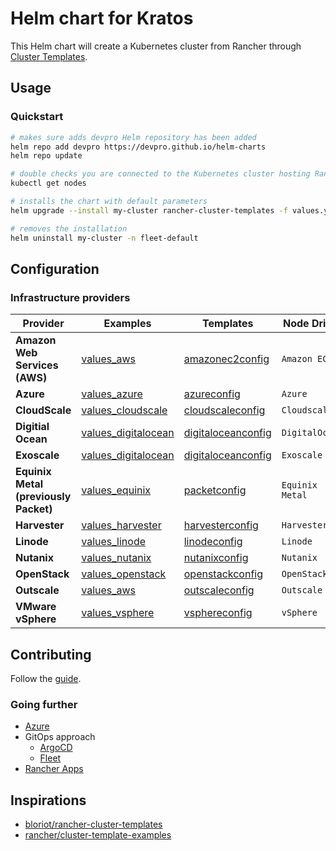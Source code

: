 # Helm chart for Kratos

This Helm chart will create a Kubernetes cluster from Rancher through [Cluster Templates](https://ranchermanager.docs.rancher.com/how-to-guides/new-user-guides/manage-clusters/manage-cluster-templates).

## Usage

### Quickstart

```bash
# makes sure adds devpro Helm repository has been added
helm repo add devpro https://devpro.github.io/helm-charts
helm repo update

# double checks you are connected to the Kubernetes cluster hosting Rancher
kubectl get nodes

# installs the chart with default parameters
helm upgrade --install my-cluster rancher-cluster-templates -f values.yaml --namespace fleet-default

# removes the installation
helm uninstall my-cluster -n fleet-default
```

## Configuration

### Infrastructure providers

Provider                              | Examples                                                 | Templates                                               | Node Driver
--------------------------------------|----------------------------------------------------------|---------------------------------------------------------|----------------
**Amazon Web Services (AWS)**         | [values_aws](examples/values_aws.yaml)                   | [amazonec2config](templates/amazonec2config.yaml)       | `Amazon EC2`
**Azure**                             | [values_azure](examples/values_azure.yaml)               | [azureconfig](templates/azureconfig.yaml)               | `Azure`
**CloudScale**                        | [values_cloudscale](examples/values_cloudscale.yaml)     | [cloudscaleconfig](templates/cloudscaleconfig.yaml)     | `Cloudscale`
**Digitial Ocean**                    | [values_digitalocean](examples/values_digitalocean.yaml) | [digitaloceanconfig](templates/digitaloceanconfig.yaml) | `DigitalOcean`
**Exoscale**                          | [values_digitalocean](examples/values_digitalocean.yaml) | [digitaloceanconfig](templates/digitaloceanconfig.yaml) | `Exoscale`
**Equinix Metal (previously Packet)** | [values_equinix](examples/values_equinix.yaml)           | [packetconfig](templates/packetconfig.yaml)             | `Equinix Metal`
**Harvester**                         | [values_harvester](examples/values_harvester.yaml)       | [harvesterconfig](templates/harvesterconfig.yaml)       | `Harvester`
**Linode**                            | [values_linode](examples/values_linode.yaml)             | [linodeconfig](templates/linodeconfig.yaml)             | `Linode`
**Nutanix**                           | [values_nutanix](examples/values_nutanix.yaml)           | [nutanixconfig](templates/nutanixconfig.yaml)           | `Nutanix`
**OpenStack**                         | [values_openstack](examples/values_openstack.yaml)       | [openstackconfig](templates/openstackconfig.yaml)       | `OpenStack`
**Outscale**                          | [values_aws](examples/values_outscale.yaml)              | [outscaleconfig](templates/outscaleconfig.yaml)         | `Outscale`
**VMware vSphere**                    | [values_vsphere](examples/values_vsphere.yaml)           | [vsphereconfig](templates/vsphereconfig.yaml)           | `vSphere`

## Contributing

Follow the [guide](CONTRIBUTING.md).

### Going further

* [Azure](docs/azure.md)
* GitOps approach
  * [ArgoCD](https://github.com/devpro/helm-charts#from-argocd)
  * [Fleet](https://github.com/devpro/helm-charts#from-fleet)
* [Rancher Apps](https://github.com/devpro/helm-charts#from-rancher)

## Inspirations

* [bloriot/rancher-cluster-templates](https://github.com/bloriot/rancher-cluster-templates)
* [rancher/cluster-template-examples](https://github.com/rancher/cluster-template-examples)
